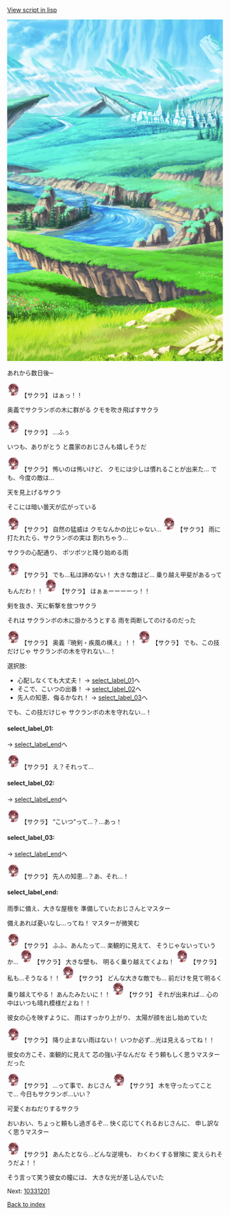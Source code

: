 [View script in lisp](../scripts/10321204.txt)

![plain.png](../images/backgrounds/plain.png)

あれから数日後─

<img src="../images/units/103211.png" alt="103211.png" height="34"/>
【サクラ】
はぁっ！！

奥義でサクランボの木に群がる
クモを吹き飛ばすサクラ

<img src="../images/units/103211.png" alt="103211.png" height="34"/>
【サクラ】
…ふぅ

いつも、ありがとう
と農家のおじさんも嬉しそうだ

<img src="../images/units/103211.png" alt="103211.png" height="34"/>
【サクラ】
怖いのは怖いけど、
クモには少しは慣れることが出来た…
でも、今度の敵は…

天を見上げるサクラ

そこには暗い曇天が広がっている

<img src="../images/units/103211.png" alt="103211.png" height="34"/>
【サクラ】
自然の猛威は
クモなんかの比じゃない…

<img src="../images/units/103211.png" alt="103211.png" height="34"/>
【サクラ】
雨に打たれたら、サクランボの実は
割れちゃう…

サクラの心配通り、
ポツポツと降り始める雨

<img src="../images/units/103211.png" alt="103211.png" height="34"/>
【サクラ】
でも…私は諦めない！
大きな敵ほど…
乗り越え甲斐があるってもんだわ！！

<img src="../images/units/103211.png" alt="103211.png" height="34"/>
【サクラ】
はぁぁーーーーっ！！

剣を抜き、天に斬撃を放つサクラ

それは
サクランボの木に掛かろうとする
雨を両断してのけるのだった

<img src="../images/units/103211.png" alt="103211.png" height="34"/>
【サクラ】
奥義『暁剣・疾風の構え』！！

<img src="../images/units/103211.png" alt="103211.png" height="34"/>
【サクラ】
でも、この技だけじゃ
サクランボの木を守れない…！

選択肢:
- 心配しなくても大丈夫！ → [select_label_01](#select_label_01)へ
- そこで、こいつの出番！ → [select_label_02](#select_label_02)へ
- 先人の知恵、侮るかなれ！ → [select_label_03](#select_label_03)へ

でも、この技だけじゃ
サクランボの木を守れない…！

#### select_label_01:
 → [select_label_end](#select_label_end)へ

<img src="../images/units/103211.png" alt="103211.png" height="34"/>
【サクラ】
え？それって…

#### select_label_02:
 → [select_label_end](#select_label_end)へ

<img src="../images/units/103211.png" alt="103211.png" height="34"/>
【サクラ】
“こいつ”って…？…あっ！

#### select_label_03:
 → [select_label_end](#select_label_end)へ

<img src="../images/units/103211.png" alt="103211.png" height="34"/>
【サクラ】
先人の知恵…？あ、それ…！

#### select_label_end:

雨季に備え、大きな屋根を
準備していたおじさんとマスター

備えあれば憂いなし…ってね！
マスターが微笑む

<img src="../images/units/103211.png" alt="103211.png" height="34"/>
【サクラ】
ふふ、あんたって…
楽観的に見えて、
そうじゃないっていうか…

<img src="../images/units/103211.png" alt="103211.png" height="34"/>
【サクラ】
大きな壁も、
明るく乗り越えてくよね！

<img src="../images/units/103211.png" alt="103211.png" height="34"/>
【サクラ】
私も…そうなる！！

<img src="../images/units/103211.png" alt="103211.png" height="34"/>
【サクラ】
どんな大きな敵でも…
前だけを見て明るく乗り越えてやる！
あんたみたいに！！

<img src="../images/units/103211.png" alt="103211.png" height="34"/>
【サクラ】
それが出来れば…
心の中はいつも晴れ模様だよね！！

彼女の心を映すように、
雨はすっかり上がり、
太陽が顔を出し始めていた

<img src="../images/units/103211.png" alt="103211.png" height="34"/>
【サクラ】
降り止まない雨はない！
いつか必ず…光は見えるってね！！

彼女の方こそ、楽観的に見えて
芯の強い子なんだな
そう頼もしく思うマスターだった

<img src="../images/units/103211.png" alt="103211.png" height="34"/>
【サクラ】
…って事で、おじさん

<img src="../images/units/103211.png" alt="103211.png" height="34"/>
【サクラ】
木を守ったってことで…
今日もサクランボ…いい？

可愛くおねだりするサクラ

おいおい、ちょっと頼もし過ぎるぞ…
快く応じてくれるおじさんに、
申し訳なく思うマスター

<img src="../images/units/103211.png" alt="103211.png" height="34"/>
【サクラ】
あんたとなら…どんな逆境も、
わくわくする冒険に
変えられそうだよ！！

そう言って笑う彼女の瞳には、
大きな光が差し込んでいた


Next: [10331201](10331201.md)

[Back to index](index.md)

